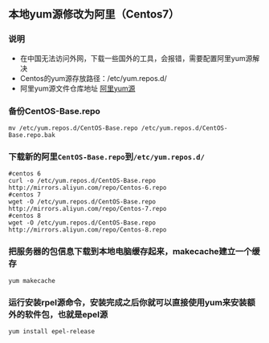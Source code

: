 ## 本地yum源修改为阿里（Centos7）

### 说明
* 在中国无法访问外网，下载一些国外的工具，会报错，需要配置阿里yum源解决
* Centos的yum源存放路径：/etc/yum.repos.d/
* 阿里yum源文件仓库地址 [阿里yum源](http://mirrors.aliyun.com/repo/)

### 备份CentOS-Base.repo
```shell
mv /etc/yum.repos.d/CentOS-Base.repo /etc/yum.repos.d/CentOS-Base.repo.bak
```

### 下载新的阿里`CentOS-Base.repo`到`/etc/yum.repos.d/`
```shell
#centos 6
curl -o /etc/yum.repos.d/CentOS-Base.repo http://mirrors.aliyun.com/repo/Centos-6.repo
#centos 7
wget -O /etc/yum.repos.d/CentOS-Base.repo http://mirrors.aliyun.com/repo/Centos-7.repo
#centos 8
wget -O /etc/yum.repos.d/CentOS-Base.repo http://mirrors.aliyun.com/repo/Centos-8.repo
```

### 把服务器的包信息下载到本地电脑缓存起来，makecache建立一个缓存
```shell
yum makecache
```

### 运行安装rpel源命令，安装完成之后你就可以直接使用yum来安装额外的软件包，也就是epel源
```shell
yum install epel-release 
```